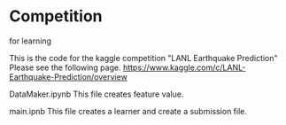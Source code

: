 # Competition
for learning

This is the code for the kaggle competition "LANL Earthquake Prediction"
Please see the following page.
https://www.kaggle.com/c/LANL-Earthquake-Prediction/overview

DataMaker.ipynb
This file creates feature value.

main.ipnb
This file creates a learner and create a submission file.